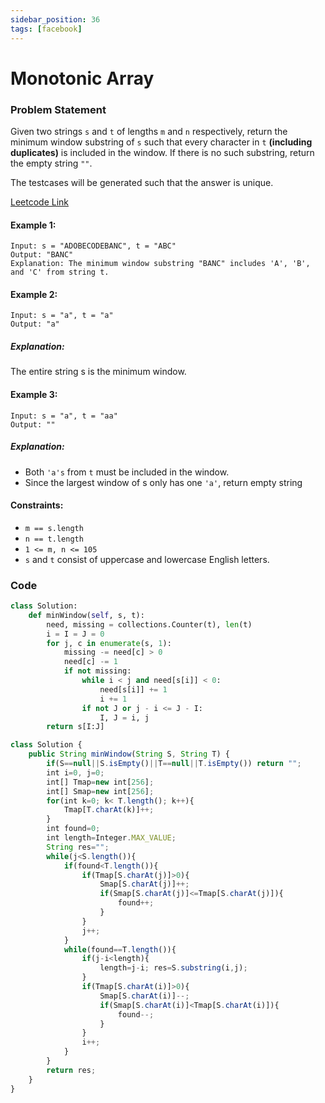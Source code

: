 ```yaml
---
sidebar_position: 36
tags: [facebook]
---
```


# Monotonic Array

### Problem Statement

Given two strings `s` and `t` of lengths `m` and `n` respectively, return the minimum window
substring of `s` such that every character in `t` **(including duplicates)** is included in the window. If there is no such substring, return the empty string `""`.

The testcases will be generated such that the answer is unique.

[Leetcode Link](https://leetcode.com/problems/minimum-window-substring)

#### Example 1:

```
Input: s = "ADOBECODEBANC", t = "ABC"
Output: "BANC"
Explanation: The minimum window substring "BANC" includes 'A', 'B', and 'C' from string t.
```

#### Example 2:

```
Input: s = "a", t = "a"
Output: "a"
```

##### Explanation:

The entire string s is the minimum window.

#### Example 3:

```
Input: s = "a", t = "aa"
Output: ""
```

##### Explanation:

- Both `'a's` from `t` must be included in the window.
- Since the largest window of s only has one `'a'`, return empty string

#### Constraints:

- `m == s.length`
- `n == t.length`
- `1 <= m, n <= 105`
- `s` and `t` consist of uppercase and lowercase English letters.

### Code

```python title="Python Code"
class Solution:
    def minWindow(self, s, t):
        need, missing = collections.Counter(t), len(t)
        i = I = J = 0
        for j, c in enumerate(s, 1):
            missing -= need[c] > 0
            need[c] -= 1
            if not missing:
                while i < j and need[s[i]] < 0:
                    need[s[i]] += 1
                    i += 1
                if not J or j - i <= J - I:
                    I, J = i, j
        return s[I:J]
```

```jsx title="Java Code"
class Solution {
    public String minWindow(String S, String T) {
        if(S==null||S.isEmpty()||T==null||T.isEmpty()) return "";
        int i=0, j=0;
        int[] Tmap=new int[256];
        int[] Smap=new int[256];
        for(int k=0; k< T.length(); k++){
            Tmap[T.charAt(k)]++;
        }
        int found=0;
        int length=Integer.MAX_VALUE;
        String res="";
        while(j<S.length()){
            if(found<T.length()){
                if(Tmap[S.charAt(j)]>0){
                    Smap[S.charAt(j)]++;
                    if(Smap[S.charAt(j)]<=Tmap[S.charAt(j)]){
                        found++;
                    }
                }
                j++;
            }
            while(found==T.length()){
                if(j-i<length){
                    length=j-i; res=S.substring(i,j);
                }
                if(Tmap[S.charAt(i)]>0){
                    Smap[S.charAt(i)]--;
                    if(Smap[S.charAt(i)]<Tmap[S.charAt(i)]){
                        found--;
                    }
                }
                i++;
            }
        }
        return res;
    }
}
```
